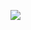<!--
id: 57605790125
link: http://jreed91.tumblr.com/post/57605790125/iowa
slug: iowa
date: Wed Aug 07 2013 06:50:02 GMT-0500 (CDT)
publish: 2013-08-07
tags: 
title: Iowa
-->


![](http://25.media.tumblr.com/5315b327ecec8660521b0542b1e1f962/tumblr_mr5svfGSOl1qi8pkco1_1280.jpg)


